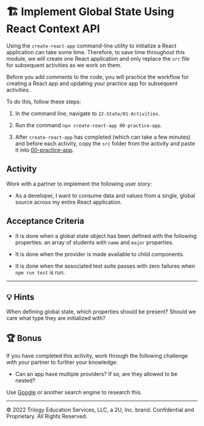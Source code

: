 # 🏗️ Implement Global State Using React Context API

Using the `create-react-app` command-line utility to initialize a React application can take some time. Therefore, to save time throughout this module, we will create one React application and only replace the `src` file for subsequent activities as we work on them. 

Before you add comments to the code, you will practice the workflow for creating a React app and updating your practice app for subsequent activities.

To do this, follow these steps:

  1. In the command line, navigate to `22-State/01-Activities`.

  2. Run the command `npx create-react-app 00-practice-app`.

  3. After `create-react-app` has completed (which can take a few minutes) and before each activity, copy the `src` folder from the activity and paste it into [00-practice-app](../00-practice-app/).

## Activity

Work with a partner to implement the following user story:

* As a developer, I want to consume data and values from a single, global source across my entire React application.

## Acceptance Criteria

* It is done when a global state object has been defined with the following properties: an array of students with `name` and `major` properties.

* It is done when the provider is made available to child components.

* It is done when the associated test suite passes with zero failures when `npm run test` is run.

---

## 💡 Hints

When defining global state, which properties should be present? Should we care what type they are initialized with?

## 🏆 Bonus

If you have completed this activity, work through the following challenge with your partner to further your knowledge:

* Can an app have multiple providers? If so, are they allowed to be nested?

Use [Google](https://google.com) or another search engine to research this.

---
© 2022 Trilogy Education Services, LLC, a 2U, Inc. brand. Confidential and Proprietary. All Rights Reserved.
